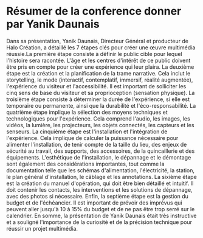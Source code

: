 
<h1>Résumer de la conference donner par Yanik Daunais</h1>

Dans sa présentation, Yanik Daunais, Directeur Général et producteur de Halo Création, a détaillé les 7 étapes clés pour créer une œuvre multimédia réussie.La première étape consiste à définir le public cible pour lequel l'histoire sera racontée. L'âge et les centres d'intérêt de ce public doivent être pris en compte pour créer une expérience qui leur plaira. La deuxième étape est la création et la planification de la trame narrative. Cela inclut le storytelling, le mode (interactif, contemplatif, immersif, réalité augmentée), l'expérience du visiteur et l'accessibilité. Il est important de solliciter les cinq sens de base du visiteur et sa proprioception (sensation physique). La troisième étape consiste à déterminer la durée de l'expérience, si elle est temporaire ou permanente, ainsi que la durabilité et l'éco-responsabilité. La quatrième étape implique la sélection des moyens techniques et technologiques pour l'expérience. Cela comprend l'audio, les images, les vidéos, la lumière, les projecteurs, les objets connectés, les capteurs et les senseurs. La cinquième étape est l'installation et l'intégration de l'expérience. Cela implique de calculer la puissance nécessaire pour alimenter l'installation, de tenir compte de la taille du lieu, des enjeux de sécurité au travail, des supports, des accessoires, de la quincaillerie et des équipements. L'esthétique de l'installation, le dépannage et le démontage sont également des considérations importantes, tout comme la documentation telle que les schémas d'alimentation, l'électricité, la station, le plan général d'installation, le câblage et les annotations. La sixième étape est la création du manuel d'opération, qui doit être bien détaillé et intuitif. Il doit contenir les contacts, les interventions et les solutions de dépannage, avec des photos si nécessaire. Enfin, la septième étape est la gestion du budget et de l'échéancier. Il est important de prévoir des imprévus qui peuvent aller jusqu'à 10 à 15% du budget et de ne pas être trop serré sur le calendrier. En somme, la présentation de Yanik Daunais était très instructive et a souligné l'importance de la curiosité et de la précision technique pour réussir un projet multimédia.
